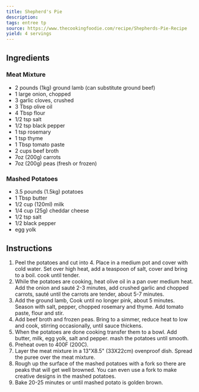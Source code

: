 ```yaml
---
title: Shepherd's Pie
description: 
tags: entree tp
source: https://www.thecookingfoodie.com/recipe/Shepherds-Pie-Recipe
yield: 4 servings
---
```

## Ingredients
### Meat Mixture
- 2 pounds (1kg) ground lamb (can substitute ground beef)
- 1 large onion, chopped
- 3 garlic cloves, crushed
- 3 Tbsp olive oil
- 4 Tbsp flour
- 1/2 tsp salt
- 1/2 tsp black pepper
- 1 tsp rosemary
- 1 tsp thyme
- 1 Tbsp tomato paste
- 2 cups beef broth
- 7oz (200g) carrots
- 7oz (200g) peas (fresh or frozen)

### Mashed Potatoes
- 3.5 pounds (1.5kg) potatoes
- 1 Tbsp butter
- 1/2 cup (120ml) milk
- 1/4 cup (25g) cheddar cheese
- 1/2 tsp salt
- 1/2 black pepper
- egg yolk


## Instructions
1. Peel the potatoes and cut into 4. Place in a medium pot and cover with cold water. Set over high heat, add a teaspoon of salt, cover and bring to a boil. cook until tender.
2. While the potatoes are cooking, heat olive oil in a pan over medium heat. Add the onion and sauté 2-3 minutes, add crushed garlic and chopped carrots, sauté until the carrots are tender, about 5-7 minutes.
3. Add the ground lamb, Cook until no longer pink, about 5 minutes. Season with salt, pepper, chopped rosemary and thyme. Add tomato paste, flour and stir.
4. Add beef broth and frozen peas. Bring to a simmer, reduce heat to low and cook, stirring occasionally, until sauce thickens.
5. When the potatoes are done cooking transfer them to a bowl. Add butter, milk, egg yolk, salt and pepper. mash the potatoes until smooth.
6. Preheat oven to 400F (200C).
7. Layer the meat mixture in a 13"X8.5" (33X22cm) ovenproof dish. Spread the puree over the meat mixture.
8. Rough up the surface of the mashed potatoes with a fork so there are peaks that will get well browned. You can even use a fork to make creative designs in the mashed potatoes.
9. Bake 20-25 minutes or until mashed potato is golden brown. 